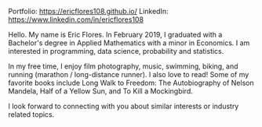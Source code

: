 Portfolio: https://ericflores108.github.io/
LinkedIn: https://www.linkedin.com/in/ericflores108

Hello. My name is Eric Flores. In February 2019, I graduated with a Bachelor's degree in Applied Mathematics with a minor in Economics. I am interested in programming, data science, probability and statistics.

In my free time, I enjoy film photography, music, swimming, biking, and running (marathon / long-distance runner). I also love to read! Some of my favorite books include Long Walk to Freedom: The Autobiography of Nelson Mandela, Half of a Yellow Sun, and To Kill a Mockingbird.

I look forward to connecting with you about similar interests or industry related topics.
